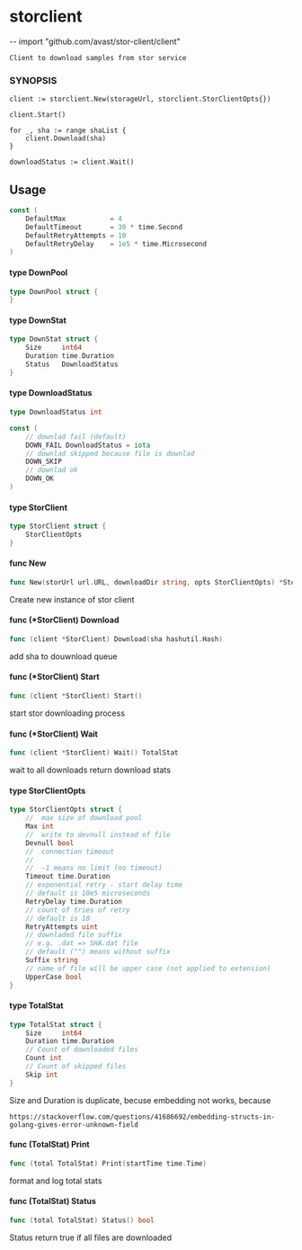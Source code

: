 # storclient
--
    import "github.com/avast/stor-client/client"


    Client to download samples from stor service
### SYNOPSIS

    client := storclient.New(storageUrl, storclient.StorClientOpts{})

    client.Start()

    for _, sha := range shaList {
    	client.Download(sha)
    }

    downloadStatus := client.Wait()

## Usage

```go
const (
	DefaultMax           = 4
	DefaultTimeout       = 30 * time.Second
	DefaultRetryAttempts = 10
	DefaultRetryDelay    = 1e5 * time.Microsecond
)
```

#### type DownPool

```go
type DownPool struct {
}
```


#### type DownStat

```go
type DownStat struct {
	Size     int64
	Duration time.Duration
	Status   DownloadStatus
}
```


#### type DownloadStatus

```go
type DownloadStatus int
```


```go
const (
	// downlad fail (default)
	DOWN_FAIL DownloadStatus = iota
	// downlad skipped because file is downlad
	DOWN_SKIP
	// downlad ok
	DOWN_OK
)
```

#### type StorClient

```go
type StorClient struct {
	StorClientOpts
}
```


#### func  New

```go
func New(storUrl url.URL, downloadDir string, opts StorClientOpts) *StorClient
```
Create new instance of stor client

#### func (*StorClient) Download

```go
func (client *StorClient) Download(sha hashutil.Hash)
```
add sha to douwnload queue

#### func (*StorClient) Start

```go
func (client *StorClient) Start()
```
start stor downloading process

#### func (*StorClient) Wait

```go
func (client *StorClient) Wait() TotalStat
```
wait to all downloads return download stats

#### type StorClientOpts

```go
type StorClientOpts struct {
	//	max size of download pool
	Max int
	//	write to devnull instead of file
	Devnull bool
	//	connection timeout
	//
	//	-1 means no limit (no timeout)
	Timeout time.Duration
	// exponential retry - start delay time
	// default is 10e5 microseconds
	RetryDelay time.Duration
	// count of tries of retry
	// default is 10
	RetryAttempts uint
	// downladed file suffix
	// e.g. .dat => SHA.dat file
	// default ("") means without suffix
	Suffix string
	// name of file will be upper case (not applied to extension)
	UpperCase bool
}
```


#### type TotalStat

```go
type TotalStat struct {
	Size     int64
	Duration time.Duration
	// Count of downloaded files
	Count int
	// Count of skipped files
	Skip int
}
```

Size and Duration is duplicate, becuse embedding not works, because

    https://stackoverflow.com/questions/41686692/embedding-structs-in-golang-gives-error-unknown-field

#### func (TotalStat) Print

```go
func (total TotalStat) Print(startTime time.Time)
```
format and log total stats

#### func (TotalStat) Status

```go
func (total TotalStat) Status() bool
```
Status return true if all files are downloaded
